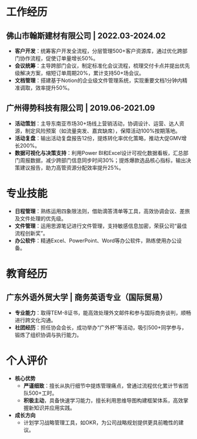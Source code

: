 # **工作经历**  

## 佛山市翰斯建材有限公司 | 2022.03-2024.02
- **客户开发**：统筹客户开发全流程，分层管理500+客户资源库，通过优化跨部门协作流程，促使订单量增长50%。
- **会议统筹**：主导跨部门会议，制定标准化会议流程，梳理交付卡点并提出优先级解决方案，缩短订单周期20%，累计支持50+场会议。
- **文档管理**：搭建基于Notion的企业级文件管理系统，实现重要文档1分钟内精准调取，效率提升50%。

## 广州得势科技有限公司 | 2019.06-2021.09
- **活动策划**：主导东南亚市场30+场线上营销活动，协调设计、运营、达人资源，制定风险预案（如流量突发、嘉宾缺席），保障活动100%按期落地。
- **活动复盘**：输出活动复盘报告12份，提炼转化率优化策略，推动大促GMV增长200%。
- **数据可视化与决策支持**：利用Power BI和Excel设计可视化数据看板，汇总部门周报数据，减少跨部门信息同步时间30%；提炼爆款选品核心指标，输出决策建议报告，助力高管资源分配效率提升25%。

# **专业技能**  
- **日程管理**：熟练运用四象限法则，借助滴答清单等工具，高效协调会议、差旅及文件处理的优先级。
- **文件管理**：运用思源笔记进行文件管理，支持敏感信息加密，荣获公司“最佳流程创新奖”。
- **办公软件**：精通Excel、PowerPoint、Word等办公软件，熟练使用办公设备。

# **教育经历**  
## 广东外语外贸大学 | 商务英语专业（国际贸易）
- **专业能力**：取得TEM-8证书，能高效处理外文邮件和参与国际商务谈判，顺畅进行跨文化沟通。
- **社团经历**：担任协会会长，成功举办“广外杯”等活动，吸引500+同学参与，锻炼了组织协调与执行能力。

# 个人评价
- **核心优势**  
  - **严谨细致**：擅长从执行细节中提炼管理痛点，曾通过流程优化累计节省团队500+工时。
  - **积极主动**，具备快速学习能力，擅长利用思维导图构建框架体系，高效掌握新知识并应用实践。
- **成长方向**  
  - 计划学习战略管理工具，如OKR，为公司战略规划提供更具前瞻性的建议。